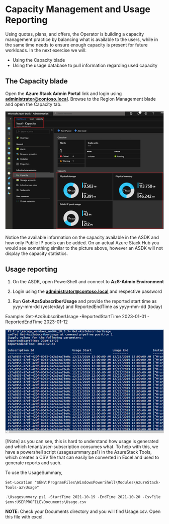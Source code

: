 # Capacity Management and Usage Reporting

Using quotas, plans, and offers, the Operator is building a capacity management practice by balancing what is available to the users, while in the same time needs to ensure enough capacity is present for future workloads. In the next exercise we will:

- Using the Capacity blade
- Using the usage database to pull information regarding used capacity

## The Capacity blade

Open the **Azure Stack Admin Portal** link and login using  **administrator@contoso.local**. Browse to the Region Management blade and open the Capacity tab.

![](images/Picture1.png)

Notice the available information on the capacity available in the ASDK and how only Public IP pools can be added. On an actual Azure Stack Hub you would see something similar to the picture above, however an ASDK will not display the capacity statistics.

## Usage reporting

1. On the ASDK, open PowerShell and connect to **AzS-Admin Environment**

2. Login using the  **administrator@contoso.local**  and respective password

3. Run  **Get-AzsSubscriberUsage**  and provide the reported start time as yyyy-mm-dd (yesterday) and ReportedEndTime as yyyy-mm-dd (today)

Example: Get-AzsSubscriberUsage  -ReportedStartTime 2023-01-01 -ReportedEndTime 2023-01-12

![](images/Picture2.png)

[!Note] as you can see, this is hard to understand how usage is generated and which tenant/user-subscription consumes what. To help with this, we have a powershell script (usagesummary.ps1) in the AzureStack Tools, which creates a CSV file that can easily be converted in Excel and used to generate reports and such.

To use the UsageSummary,

```
Set-Location "$ENV:ProgramFiles\WindowsPowerShell\Modules\AzureStack-Tools-az\Usage"
```
```
.\Usagesummary.ps1 -StartTime 2021-10-19 -EndTime 2021-10-20 -CsvFile $env:USERPROFILE\Documents\Usage.csv
```

**NOTE**: Check your Documents directory and you will find Usage.csv. Open this file with excel.